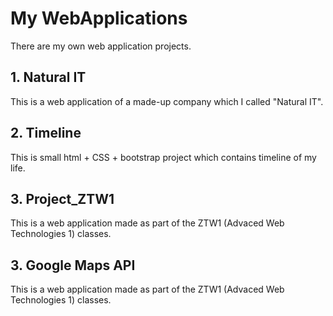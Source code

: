 # My WebApplications
There are my own web application projects.

## 1. Natural IT
This is a web application of a made-up company which I called "Natural IT".

## 2. Timeline
This is small html + CSS + bootstrap project which contains timeline of my life.

## 3. Project_ZTW1
This is a web application made as part of the ZTW1 (Advaced Web Technologies 1) classes.

## 3. Google Maps API
This is a web application made as part of the ZTW1 (Advaced Web Technologies 1) classes.
